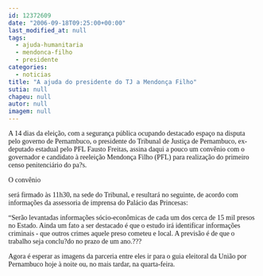 ```yaml
---
id: 12372609
date: "2006-09-18T09:25:00+00:00"
last_modified_at: null
tags:
  - ajuda-humanitaria
  - mendonca-filho
  - presidente
categories:
  - noticias
title: "A ajuda do presidente do TJ a Mendonça Filho"
sutia: null
chapeu: null
autor: null
imagem: null
---
```

<p><P><FONT face=Verdana>A 14 dias da eleição, com a segurança pública ocupando destacado espaço na disputa pelo governo de Pernambuco, o presidente do Tribunal de Justiça de Pernambuco, ex-deputado estadual pelo PFL Fausto Freitas, assina daqui a pouco um convênio com o governador e candidato à reeleição Mendonça Filho (PFL) para realização do primeiro censo penitenciário do pa?s.</FONT></P></p>
<p><P><FONT face=Verdana>O convênio</p>
<p> será firmado às 11h30, na sede do Tribunal, e resultará no seguinte, de acordo com informações da assessoria de imprensa do Palácio das Princesas:</FONT></P></p>
<p><P><FONT face=Verdana>“Serão levantadas informações sócio-econômicas de cada um dos cerca de 15 mil presos no Estado. Ainda um fato a ser destacado é que o estudo irá identificar informações criminais - que outros crimes aquele preso cometeu e local. A previsão é de que o trabalho seja conclu?do no prazo de um ano.???</FONT></P></p>
<p><P><FONT face=Verdana>Agora é esperar as imagens da parceria entre eles ir para o guia eleitoral da União por Pernambuco hoje à noite ou, no mais tardar, na quarta-feira.</FONT></P> </p>
